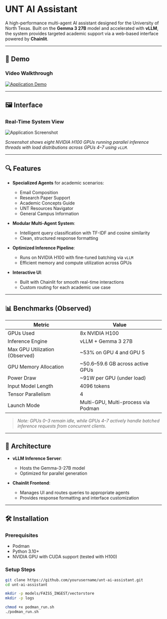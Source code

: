 # UNT AI Assistant

A high-performance multi-agent AI assistant designed for the University of North Texas. Built on the **Gemma 3 27B** model and accelerated with **vLLM**, the system provides targeted academic support via a web-based interface powered by **Chainlit**.

---

## 🎥 Demo

### Video Walkthrough

[![Application Demo](https://drive.google.com/file/d/1mtpgvhdF8jTvxZGUfpt7RGGOxsJNQPZH/view?usp=sharing)](https://drive.google.com/file/d/1Eq55Jbu_7HToVsfFoK-_mmN3fuzZq8OO/view?usp=sharing)

---

## 🖼 Interface

### Real-Time System View

![Application Screenshot](image.png)

_Screenshot shows eight NVIDIA H100 GPUs running parallel inference threads with load distributions across GPUs 4–7 using `vLLM`._

---

## 🔍 Features

- **Specialized Agents** for academic scenarios:

  - Email Composition
  - Research Paper Support
  - Academic Concepts Guide
  - UNT Resources Navigator
  - General Campus Information

- **Modular Multi-Agent System**:

  - Intelligent query classification with TF-IDF and cosine similarity
  - Clean, structured response formatting

- **Optimized Inference Pipeline**:

  - Runs on NVIDIA H100 with fine-tuned batching via `vLLM`
  - Efficient memory and compute utilization across GPUs

- **Interactive UI**:
  - Built with Chainlit for smooth real-time interactions
  - Custom routing for each academic use case

---

## 📊 Benchmarks (Observed)

| Metric                         | Value                               |
| ------------------------------ | ----------------------------------- |
| GPUs Used                      | 8x NVIDIA H100                      |
| Inference Engine               | vLLM + Gemma 3 27B                  |
| Max GPU Utilization (Observed) | ~53% on GPU 4 and GPU 5             |
| GPU Memory Allocation          | ~50.6–59.6 GB across active GPUs    |
| Power Draw                     | ~91W per GPU (under load)           |
| Input Model Length             | 4096 tokens                         |
| Tensor Parallelism             | 4                                   |
| Launch Mode                    | Multi-GPU, Multi-process via Podman |

> _Note: GPUs 0–3 remain idle, while GPUs 4–7 actively handle batched inference requests from concurrent clients._

---

## 🧱 Architecture

- **vLLM Inference Server**:

  - Hosts the Gemma-3-27B model
  - Optimized for parallel generation

- **Chainlit Frontend**:
  - Manages UI and routes queries to appropriate agents
  - Provides response formatting and interface customization

---

## 🛠 Installation

### Prerequisites

- Podman
- Python 3.10+
- NVIDIA GPU with CUDA support (tested with H100)

### Setup Steps

```bash
git clone https://github.com/yourusername/unt-ai-assistant.git
cd unt-ai-assistant

mkdir -p models/FAISS_INGEST/vectorstore
mkdir -p logs

chmod +x podman_run.sh
./podman_run.sh
```
